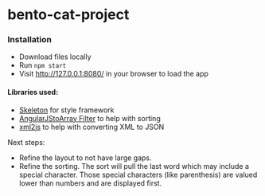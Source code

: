 # bento-cat-project

### Installation
  - Download files locally
  - Run `npm start`
  - Visit http://127.0.0.1:8080/ in your browser to load the app

#### Libraries used:
- [Skeleton](http://getskeleton.com/) for style framework
- [AngularJStoArray Filter](https://github.com/petebacondarwin/angular-toArrayFilter) to help with sorting
- [xml2js](https://github.com/Leonidas-from-XIV/node-xml2js) to help with converting XML to JSON

Next steps:
- Refine the layout to not have large gaps.
- Refine the sorting. The sort will pull the last word which may include a special character. Those special characters (like parenthesis) are valued lower than numbers and are displayed first.
